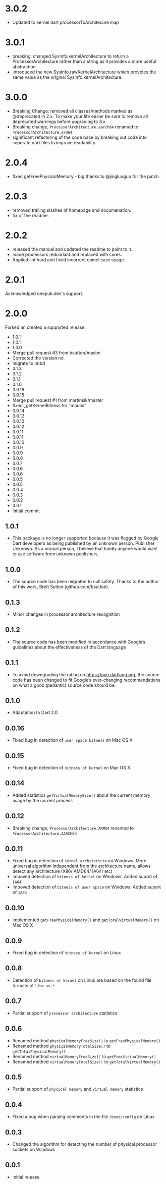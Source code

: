 # 3.0.2
- Updated to kernel.dart processorToArchitecure map

# 3.0.1
- breaking: changed SysInfo.kernelArchitecture to return a ProcessorArchitecture rather than a string as it provides a more useful abstraction. 
- Introduced the new SysInfo.rawKernelArchitecture which provides the same value as the original SysInfo.kernelArchitecture.

# 3.0.0
- Breaking Change: removed all classes/methods marked as @deprecated in 2.x.
  To make your life easier be sure to remove all deprecated warnings before upgrading to
  3.x
- Breaking change, `ProcessorArchitecture.aarch64` renamed to `ProcessorArchitecture.arm64`
- significant refactoring of the code base by breaking out code into seperate dart
 files to improve readability.
# 2.0.4
- fixed getFreePhysicalMemory - big thanks to @jingluoguo for the patch

# 2.0.3
- removed trailing slashes of homepage and documenation.
- fix of the readme.

# 2.0.2
- released the manual and updated the readme to point to it.
- made processors redundant and replaced with cores. 
- Applied lint hard and fixed incorrect camel case usage.

# 2.0.1
Acknowledged onepub.dev's support.

# 2.0.0
Forked an created a supported release.

- 1.0.1
- 1.0.1
- 1.0.0
- Merge pull request #3 from bsutton/master
- Corrected the version no.
- migrate to nnbd
- 0.1.3
- 0.1.2
- 0.1.1
- 0.1.0
- 0.0.16
- 0.0.15
- Merge pull request #1 from martinsik/master
- fixed _getKernelBitness for "macos"
- 0.0.14
- 0.0.12
- 0.0.12
- 0.0.12
- 0.0.11
- 0.0.11
- 0.0.10
- 0.0.9
- 0.0.9
- 0.0.8
- 0.0.7
- 0.0.6
- 0.0.6
- 0.0.5
- 0.0.5
- 0.0.4
- 0.0.3
- 0.0.2
- 0.0.1
- Initial commit

## 1.0.1

- This package is no longer supported because it was flagged by Google Dart developers as being published by an unknown person. Publisher Unknown. As a normal person, I believe that hardly anyone would want to use software from unknown publishers.

## 1.0.0

- The source code has been migrated to null safety. Thanks to the author of this work, Brett Sutton (github.com/bsutton).

## 0.1.3

- Minor changes in processor architecture recognition

## 0.1.2

- The source code has been modified in accordance with Google’s guidelines about the effectiveness of the Dart language

## 0.1.1

- To avoid downgrading the rating on https://pub.dartlang.org, the source code has been changed to fit Google’s ever-changing recommendations on what a good (pedantic) source code should be.

## 0.1.0

- Adaptation to Dart 2.0

## 0.0.16

- Fixed bug in detection of `user space bitness` on Mac OS X

## 0.0.15

- Fixed bug in detection of `bitness of kernel` on Mac OS X

## 0.0.14

- Added statistics `getVirtualMemorySize()` about the current memory usage by the current process

## 0.0.12

- Breaking change, `ProcessorArchitecture.ARM64` renamed to `ProcessorArchitecture.AARCH64`

## 0.0.11

- Fixed bug in detection of `kernel architecture` on Windows. More universal algorithm independent from the architecture name, allows detect any architecture (X86/ AMD64/ IA64/ etc)
- Impoved detection of `bitness of kernel` on Windows. Added suport of `IA64`
- Impoved detection of `bitness of user space` on Windows. Added suport of `IA64`

## 0.0.10

- Implemented `getFreePhysicalMemory()` and `getTotalVirtualMemory()` on Mac OS X

## 0.0.9

- Fixed bug in detection of `bitness of kernel` on Linux

## 0.0.8

- Detection of `bitness of kernel` on Linux are based on the found file formats of `libc.so.*`

## 0.0.7

- Partial support of `processor architecture` statistics

## 0.0.6

- Renamed method `physicalMemoryFreeSize()` to `getFreePhysicalMemory()`
- Renamed method `physicalMemoryTotalSize()` to `getTotalPhysicalMemory()`
- Renamed method `virtualMemoryFreeSize()` to `getFreeVirtualMemory()`
- Renamed method `virtualMemoryTotalSize()` to `getTotalVirtualMemory()`

## 0.0.5

- Partial support of `phycical memory` and `virtual memory` statistics

## 0.0.4

- Fixed a bug when parsing comments in the file `/boot/config` on Linux

## 0.0.3

- Changed the algorithm for detecting the number of physical processor sockets on Windows

## 0.0.1

- Initial release

